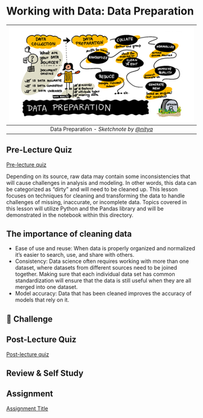 # Working with Data: Data Preparation

|![ Sketchnote by [(@sketchthedocs)](https://sketchthedocs.dev) ](../../sketchnotes/08-DataPreparation.png)|
|:---:|
|Data Preparation - _Sketchnote by [@nitya](https://twitter.com/nitya)_ |

## Pre-Lecture Quiz

[Pre-lecture quiz](https://red-water-0103e7a0f.azurestaticapps.net/quiz/14)

Depending on its source, raw data may contain some inconsistencies that will cause challenges in analysis and modeling. In other words, this data can be categorized as “dirty” and will need to be cleaned up. This lesson focuses on techniques for cleaning and transforming the data to handle challenges of missing, inaccurate, or incomplete data. Topics covered in this lesson will utilize Python and the Pandas library and will be demonstrated in the notebook within this directory.

## The importance of cleaning data

- Ease of use and reuse: When data is properly organized and normalized it’s easier to search, use, and share with others.
- Consistency: Data science often requires working with more than one dataset, where datasets from different sources need to be joined together. Making sure that each individual data set has common standardization will ensure that the data is still useful when they are all merged into one dataset.
- Model accuracy: Data that has been cleaned improves the accuracy of models that rely on it.


## 🚀 Challenge


## Post-Lecture Quiz

[Post-lecture quiz](https://red-water-0103e7a0f.azurestaticapps.net/quiz/15)

## Review & Self Study


## Assignment

[Assignment Title](assignment.md)
